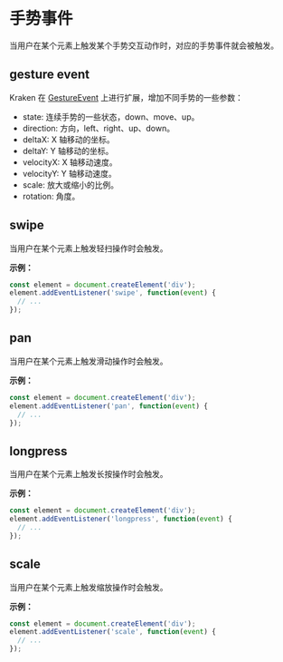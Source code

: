 # 手势事件

当用户在某个元素上触发某个手势交互动作时，对应的手势事件就会被触发。

## gesture event

Kraken 在 [GestureEvent](https://developer.mozilla.org/zh-CN/docs/Web/API/GestureEvent) 上进行扩展，增加不同手势的一些参数：

- state: 连续手势的一些状态，down、move、up。
- direction: 方向，left、right、up、down。
- deltaX: X 轴移动的坐标。
- deltaY: Y 轴移动的坐标。
- velocityX: X 轴移动速度。
- velocityY: Y 轴移动速度。
- scale: 放大或缩小的比例。
- rotation: 角度。

## swipe

当用户在某个元素上触发轻扫操作时会触发。

**示例：**

```js
const element = document.createElement('div');
element.addEventListener('swipe', function(event) {
  // ...
});
```

## pan

当用户在某个元素上触发滑动操作时会触发。

**示例：**

```js
const element = document.createElement('div');
element.addEventListener('pan', function(event) {
  // ...
});
```

## longpress

当用户在某个元素上触发长按操作时会触发。

**示例：**

```js
const element = document.createElement('div');
element.addEventListener('longpress', function(event) {
  // ...
});
```

## scale

当用户在某个元素上触发缩放操作时会触发。

**示例：**

```js
const element = document.createElement('div');
element.addEventListener('scale', function(event) {
  // ...
});
```
